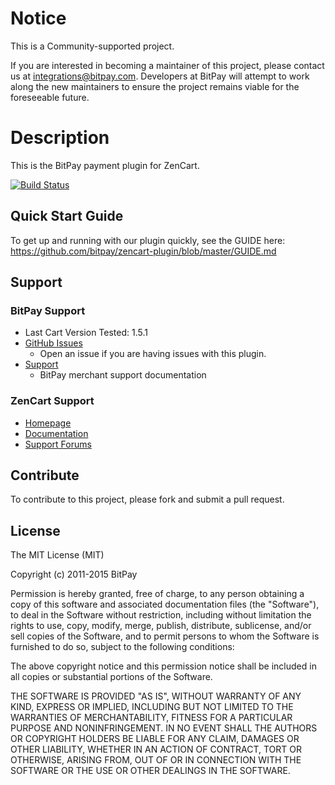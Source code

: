 # Notice

This is a Community-supported project.

If you are interested in becoming a maintainer of this project, please contact us at integrations@bitpay.com. Developers at BitPay will attempt to work along the new maintainers to ensure the project remains viable for the foreseeable future.

# Description

This is the BitPay payment plugin for ZenCart.

[![Build Status](https://travis-ci.org/bitpay/zencart-plugin.svg?branch=master)](https://travis-ci.org/bitpay/zencart-plugin)

## Quick Start Guide

To get up and running with our plugin quickly, see the GUIDE here: https://github.com/bitpay/zencart-plugin/blob/master/GUIDE.md

## Support

### BitPay Support

* Last Cart Version Tested: 1.5.1
* [GitHub Issues](https://github.com/bitpay/zencart-plugin/issues)
  * Open an issue if you are having issues with this plugin.
* [Support](https://help.bitpay.com)
  * BitPay merchant support documentation

### ZenCart Support

* [Homepage](http://www.zen-cart.com)
* [Documentation](http://www.zen-cart.com/wiki/index.php/Developers_API)
* [Support Forums](http://www.zen-cart.com/forum.php)

## Contribute

To contribute to this project, please fork and submit a pull request.

## License

The MIT License (MIT)

Copyright (c) 2011-2015 BitPay

Permission is hereby granted, free of charge, to any person obtaining a copy of this software and associated documentation files (the "Software"), to deal in the Software without restriction, including without limitation the rights to use, copy, modify, merge, publish, distribute, sublicense, and/or sell copies of the Software, and to permit persons to whom the Software is furnished to do so, subject to the following conditions:

The above copyright notice and this permission notice shall be included in all copies or substantial portions of the Software.

THE SOFTWARE IS PROVIDED "AS IS", WITHOUT WARRANTY OF ANY KIND, EXPRESS OR IMPLIED, INCLUDING BUT NOT LIMITED TO THE WARRANTIES OF MERCHANTABILITY, FITNESS FOR A PARTICULAR PURPOSE AND NONINFRINGEMENT. IN NO EVENT SHALL THE AUTHORS OR COPYRIGHT HOLDERS BE LIABLE FOR ANY CLAIM, DAMAGES OR OTHER LIABILITY, WHETHER IN AN ACTION OF CONTRACT, TORT OR OTHERWISE, ARISING FROM, OUT OF OR IN CONNECTION WITH THE SOFTWARE OR THE USE OR OTHER DEALINGS IN THE SOFTWARE.
